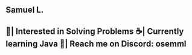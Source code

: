 Samuel L.
-------------------------------------
🤖| Interested in Solving Problems
☕| Currently learning Java
📝| Reach me on Discord: osemml
-------------------------------------
